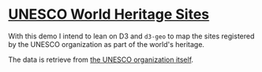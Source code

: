 # [UNESCO World Heritage Sites]()

With this demo I intend to lean on D3 and `d3-geo` to map the sites registered by the UNESCO organization as part of the world's heritage.

The data is retrieve from [the UNESCO organization itself](https://whc.unesco.org/en/list/).
